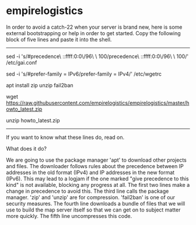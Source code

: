 # empirelogistics

In order to avoid a catch-22 when your server is brand new, here is some external bootstrapping or help in order to get started.  Copy the following block of five lines and paste it into the shell.

-------------------------------------------------------------------------------------------------------------------------

sed -i 's/#precedence\ ::ffff:0:0\\\/96\ \ 100/precedence\ ::ffff:0:0\\\/96\ \ 100/' /etc/gai.conf

sed -i 's/#prefer-family = IPv6/prefer-family = IPv4/' /etc/wgetrc

apt install zip unzip fail2ban

wget https://raw.githubusercontent.com/empirelogistics/empirelogistics/master/howto_latest.zip

unzip howto_latest.zip

-------------------------------------------------------------------------------------------------------------------------

If you want to know what these lines do, read on.

What does it do?

We are going to use the package manager 'apt' to download other projects and files.  The downloader follows rules about the precedence between IP addresses in the old format (IPv4) and IP addresses in the new format (IPv6).  This may lead to a 
logjam if the one marked "give precedence to this kind" is not available, blocking any progress at all.  The first two lines make a change in precedence to avoid this.  The third line calls the package manager.  'zip' and 'unzip' are for compression.  'fail2ban' is one of our security measures.  The fourth line downloads a bundle of files that we will use to build the map server itself so that we can get on to subject matter more quickly.  The fifth line uncompresses this code.
